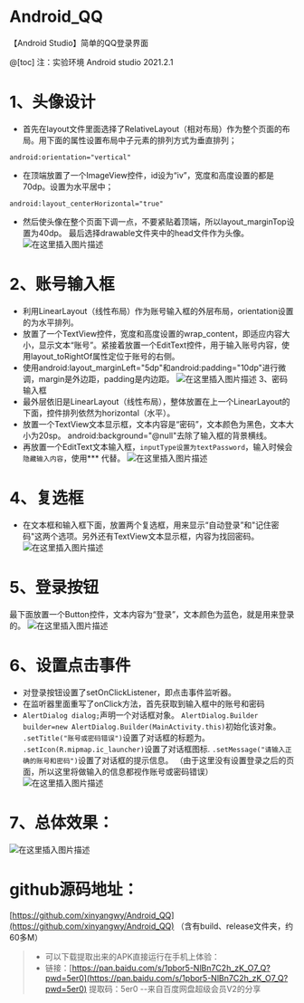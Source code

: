 # Android_QQ
 【Android Studio】简单的QQ登录界面

@[toc]
注：实验环境 Android studio 2021.2.1
# 1、头像设计
+ 首先在layout文件里面选择了RelativeLayout（相对布局）作为整个页面的布局。用下面的属性设置布局中子元素的排列方式为垂直排列；

```
android:orientation="vertical"  
```

+ 在顶端放置了一个ImageView控件，id设为“iv”，宽度和高度设置的都是70dp。设置为水平居中；

```
android:layout_centerHorizontal="true"  
```
+ 然后使头像在整个页面下调一点，不要紧贴着顶端，所以layout_marginTop设置为40dp。
最后选择drawable文件夹中的head文件作为头像。
![在这里插入图片描述](https://i-blog.csdnimg.cn/blog_migrate/fea0b0a6166f5eff6dbd6552d28977d8.png)
# 2、账号输入框
+ 利用LinearLayout（线性布局）作为账号输入框的外层布局，orientation设置的为水平排列。
+ 放置了一个TextView控件，宽度和高度设置的wrap_content，即适应内容大小，显示文本“账号”。紧接着放置一个EditText控件，用于输入账号内容，使用layout_toRightOf属性定位于账号的右侧。
+ 使用android:layout_marginLeft="5dp"和android:padding="10dp"进行微调，margin是外边距，padding是内边距。
![在这里插入图片描述](https://i-blog.csdnimg.cn/blog_migrate/c0455a01828ba84494ac81e55d5171c6.png)
3、密码输入框
+ 最外层依旧是LinearLayout（线性布局），整体放置在上一个LinearLayout的下面，控件排列依然为horizontal（水平）。
+ 放置一个TextView文本显示框，文本内容是“密码”，文本颜色为黑色，文本大小为20sp。
android:background="@null"去除了输入框的背景横线。
+ 再放置一个EditText文本输入框，`inputType设置为textPassword`，输入时候会`隐藏输入内容`，使用*** 代替。
![在这里插入图片描述](https://i-blog.csdnimg.cn/blog_migrate/a428af1b44d3b62429c7f0dc27860742.png)
# 4、复选框
+ 在文本框和输入框下面，放置两个复选框，用来显示“自动登录”和"记住密码"这两个选项。另外还有TextView文本显示框，内容为找回密码。
![在这里插入图片描述](https://i-blog.csdnimg.cn/blog_migrate/a513039bae226ab290b9482598437c44.png)
# 5、登录按钮
最下面放置一个Button控件，文本内容为“登录”，文本颜色为蓝色，就是用来登录的。
![在这里插入图片描述](https://i-blog.csdnimg.cn/blog_migrate/a6ea9941a216fe2acff01997d8b91c11.png)
# 6、设置点击事件
+ 对登录按钮设置了setOnClickListener，即点击事件监听器。
+ 在监听器里面重写了onClick方法，首先获取到输入框中的账号和密码
+ `AlertDialog dialog;`声明一个对话框对象。
`AlertDialog.Builder builder=new AlertDialog.Builder(MainActivity.this)`初始化该对象。
`.setTitle("账号或密码错误")`设置了对话框的标题为。
`.setIcon(R.mipmap.ic_launcher)`设置了对话框图标.
`.setMessage("请输入正确的账号和密码")`设置了对话框的提示信息。
（由于这里没有设置登录之后的页面，所以这里将做输入的信息都视作账号或密码错误）
![在这里插入图片描述](https://i-blog.csdnimg.cn/blog_migrate/487a833fdd43913b14b75048db831a8e.png)
# 7、总体效果：
![在这里插入图片描述](https://i-blog.csdnimg.cn/blog_migrate/c7c085760293eaad9e6caf41b215f419.png)


# github源码地址：
[https://github.com/xinyangwy/Android_QQ](https://github.com/xinyangwy/Android_QQ)
（含有build、release文件夹，约60多M）

> + 可以下载提取出来的APK直接运行在手机上体验：
> + 链接：[https://pan.baidu.com/s/1pbor5-NlBn7C2h_zK_O7_Q?pwd=5er0](https://pan.baidu.com/s/1pbor5-NlBn7C2h_zK_O7_Q?pwd=5er0)  提取码：5er0 
> --来自百度网盘超级会员V2的分享
